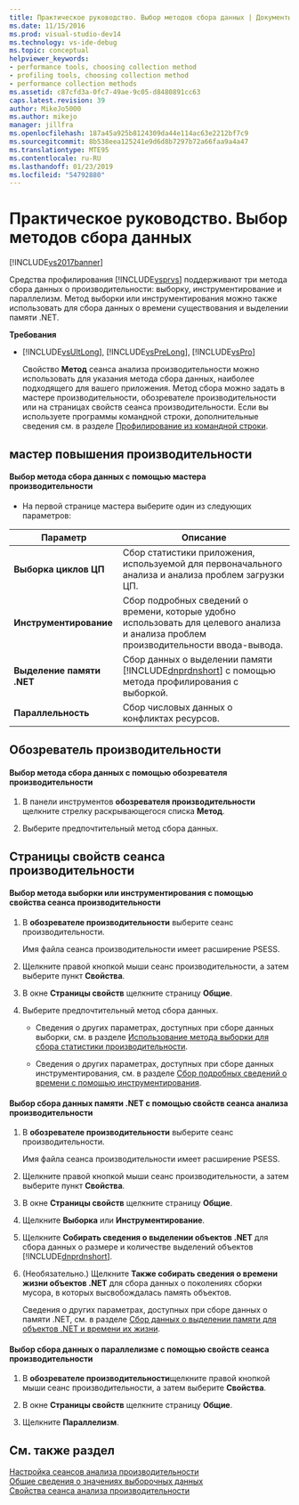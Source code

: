 ```yaml
---
title: Практическое руководство. Выбор методов сбора данных | Документы Майкрософт
ms.date: 11/15/2016
ms.prod: visual-studio-dev14
ms.technology: vs-ide-debug
ms.topic: conceptual
helpviewer_keywords:
- performance tools, choosing collection method
- profiling tools, choosing collection method
- performance collection methods
ms.assetid: c87cfd3a-0fc7-49ae-9c05-d8480891cc63
caps.latest.revision: 39
author: MikeJo5000
ms.author: mikejo
manager: jillfra
ms.openlocfilehash: 187a45a925b8124309da44e114ac63e2212bf7c9
ms.sourcegitcommit: 8b538eea125241e9d6d8b7297b72a66faa9a4a47
ms.translationtype: MTE95
ms.contentlocale: ru-RU
ms.lasthandoff: 01/23/2019
ms.locfileid: "54792880"
---
```

# <a name="how-to-choose-collection-methods"></a>Практическое руководство. Выбор методов сбора данных
[!INCLUDE[vs2017banner](../includes/vs2017banner.md)]

Средства профилирования [!INCLUDE[vsprvs](../includes/vsprvs-md.md)] поддерживают три метода сбора данных о производительности: выборку, инструментирование и параллелизм. Метод выборки или инструментирования можно также использовать для сбора данных о времени существования и выделении памяти .NET.  
  
 **Требования**  
  
- [!INCLUDE[vsUltLong](../includes/vsultlong-md.md)], [!INCLUDE[vsPreLong](../includes/vsprelong-md.md)], [!INCLUDE[vsPro](../includes/vspro-md.md)]  
  
  Свойство **Метод** сеанса анализа производительности можно использовать для указания метода сбора данных, наиболее подходящего для вашего приложения. Метод сбора можно задать в мастере производительности, обозревателе производительности или на страницах свойств сеанса производительности. Если вы используете программы командной строки, дополнительные сведения см. в разделе [Профилирование из командной строки](../profiling/using-the-profiling-tools-from-the-command-line.md).  
  
## <a name="performance-wizard"></a>мастер повышения производительности  
  
#### <a name="to-select-a-collection-method-using-the-performance-wizard"></a>Выбор метода сбора данных с помощью мастера производительности  
  
-   На первой странице мастера выберите один из следующих параметров:  
  
|Параметр|Описание|  
|------------|-----------------|  
|**Выборка циклов ЦП**|Сбор статистики приложения, используемой для первоначального анализа и анализа проблем загрузки ЦП.|  
|**Инструментирование**|Сбор подробных сведений о времени, которые удобно использовать для целевого анализа и анализа проблем производительности ввода-вывода.|  
|**Выделение памяти .NET**|Сбор данных о выделении памяти [!INCLUDE[dnprdnshort](../includes/dnprdnshort-md.md)] с помощью метода профилирования с выборкой.|  
|**Параллельность**|Сбор числовых данных о конфликтах ресурсов.|  
  
## <a name="performance-explorer"></a>Обозреватель производительности  
  
#### <a name="to-select-a-collection-method-using-performance-explorer"></a>Выбор метода сбора данных с помощью обозревателя производительности  
  
1.  В панели инструментов **обозревателя производительности** щелкните стрелку раскрывающегося списка **Метод**.  
  
2.  Выберите предпочтительный метод сбора данных.  
  
## <a name="performance-session-property-pages"></a>Страницы свойств сеанса производительности  
  
#### <a name="to-select-the-sampling-or-instrumentation-method-using-performance-session-properties"></a>Выбор метода выборки или инструментирования с помощью свойства сеанса производительности  
  
1.  В **обозревателе производительности** выберите сеанс производительности.  
  
     Имя файла сеанса производительности имеет расширение PSESS.  
  
2.  Щелкните правой кнопкой мыши сеанс производительности, а затем выберите пункт **Свойства**.  
  
3.  В окне **Страницы свойств** щелкните страницу **Общие**.  
  
4.  Выберите предпочтительный метод сбора данных.  
  
    -   Сведения о других параметрах, доступных при сборе данных выборки, см. в разделе [Использование метода выборки для сбора статистики производительности](../profiling/collecting-performance-statistics-by-using-sampling.md).  
  
    -   Сведения о других параметрах, доступных при сборе данных инструментирования, см. в разделе [Сбор подробных сведений о времени с помощью инструментирования](../profiling/collecting-detailed-timing-data-by-using-instrumentation.md).  
  
#### <a name="to-select-net-memory-data-collection-by-using-performance-session-properties"></a>Выбор сбора данных памяти .NET с помощью свойств сеанса анализа производительности  
  
1.  В **обозревателе производительности** выберите сеанс производительности.  
  
     Имя файла сеанса производительности имеет расширение PSESS.  
  
2.  Щелкните правой кнопкой мыши сеанс производительности, а затем выберите пункт **Свойства**.  
  
3.  В окне **Страницы свойств** щелкните страницу **Общие**.  
  
4.  Щелкните **Выборка** или **Инструментирование**.  
  
5.  Щелкните **Собирать сведения о выделении объектов .NET** для сбора данных о размере и количестве выделений объектов [!INCLUDE[dnprdnshort](../includes/dnprdnshort-md.md)].  
  
6.  (Необязательно.) Щелкните **Также собирать сведения о времени жизни объектов .NET** для сбора данных о поколениях сборки мусора, в которых высвобождалась память объектов.  
  
     Сведения о других параметрах, доступных при сборе данных о памяти .NET, см. в разделе [Сбор данных о выделении памяти для объектов .NET и времени их жизни](../profiling/collecting-dotnet-memory-allocation-and-lifetime-data.md).  
  
#### <a name="to-select-concurrency-data-collection-by-using-performance-session-properties"></a>Выбор сбора данных о параллелизме с помощью свойств сеанса производительности  
  
1.  В **обозревателе производительности**щелкните правой кнопкой мыши сеанс производительности, а затем выберите **Свойства**.  
  
2.  В окне **Страницы свойств** щелкните страницу **Общие**.  
  
3.  Щелкните **Параллелизм**.  
  
## <a name="see-also"></a>См. также раздел  
 [Настройка сеансов анализа производительности](../profiling/configuring-performance-sessions.md)   
 [Общие сведения о значениях выборочных данных](../profiling/understanding-sampling-data-values.md)   
 [Свойства сеанса анализа производительности](../profiling/performance-session-properties.md)
